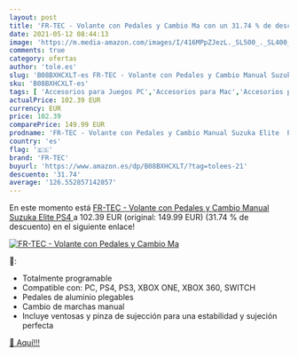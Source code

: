 ```yaml
---
layout: post
title: 'FR-TEC - Volante con Pedales y Cambio Ma con un 31.74 % de descuento'
date: 2021-05-12 08:44:13
image: 'https://m.media-amazon.com/images/I/416MPpZJezL._SL500_._SL400_.jpg'
comments: true
category: ofertas
author: 'tole.es'
slug: 'B08BXHCXLT-es FR-TEC - Volante con Pedales y Cambio Manual Suzuka Elite PS4'
sku: 'B08BXHCXLT-es'
tags: [ 'Accesorios para Juegos PC','Accesorios para Mac','Accesorios para PlayStation 4','Accesorios para Xbox 360','Accesorios para Xbox One','Hardware y juegos para PlayStation 4','Hardware y juegos para Xbox 360','Hardware y juegos para Xbox One','Juegos y Accesorios para Mac','Juegos y Accesorios para PC','Mandos de juego para Mac','Mandos de juego para PC','Mandos y controles para PlayStation 4','Mandos y controles para Xbox 360','Mandos y controles para Xbox One','Sistemas precursores y micro consolas','Videojuegos','Volantes para Mac','Volantes para PC','Volantes para PlayStation 4','Volantes para Xbox 360','Volantes para Xbox One','fr-tec','ps4', ]
actualPrice: 102.39 EUR
currency: EUR
price: 102.39
comparePrice: 149.99 EUR
prodname: 'FR-TEC - Volante con Pedales y Cambio Manual Suzuka Elite  PS4 '
country: 'es'
flag: '🇪🇸'
brand: 'FR-TEC'
buyurl: 'https://www.amazon.es/dp/B08BXHCXLT/?tag=tolees-21'
descuento: '31.74'
average: '126.552857142857'
---
```


En este momento está [FR-TEC - Volante con Pedales y Cambio Manual Suzuka Elite  PS4 ](https://www.amazon.es/dp/B08BXHCXLT/?tag=tolees-21) a 102.39 EUR (original: 149.99 EUR) (31.74 %  de descuento) en el siguiente enlace!

[![FR-TEC - Volante con Pedales y Cambio Ma](https://m.media-amazon.com/images/I/416MPpZJezL._SL500_._SL400_.jpg)](https://www.amazon.es/dp/B08BXHCXLT/?tag=tolees-21)

🔎:

- Totalmente programable
- Compatible con: PC, PS4, PS3, XBOX ONE, XBOX 360, SWITCH
- Pedales de aluminio plegables
- Cambio de marchas manual
- Incluye ventosas y pinza de sujección para una estabilidad y sujeción perfecta

[🛒 Aquí!!!](https://www.amazon.es/dp/B08BXHCXLT/?tag=tolees-21)
